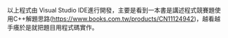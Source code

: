 以上程式由 Visual Studio IDE進行開發，主要是看到一本書是講述程式競賽題使用C++解題思路(https://www.books.com.tw/products/CN11124942)，越看越手癢於是就把題目用程式碼實作。